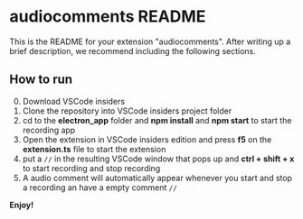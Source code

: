 # audiocomments README

This is the README for your extension "audiocomments". After writing up a brief description, we recommend including the following sections.

## How to run
0. Download VSCode insiders
1. Clone the repository into VSCode insiders project folder
2. cd to the **electron_app** folder and **npm install** and **npm start** to start the recording app
3. Open the extension in VSCode insiders edition and press **f5** on the **extension.ts** file to start the extension
4. put a ```//``` in the resulting VSCode window that pops up and **ctrl + shift + x** to start recording and stop recording
5. A audio comment will automatically appear whenever you start and stop a recording an have a empty comment ```//```

**Enjoy!**
